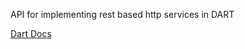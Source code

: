 API for implementing rest based http services in DART

<a href='http://docs.dart-restlib.googlecode.com/git/docs/web/index.html'>Dart Docs</a>